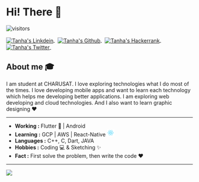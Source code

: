 # Hi! There :wave: 
![visitors](https://visitor-badge.laobi.icu/badge?page_id=tanharpatel.tanharpatel)

<a href="https://www.linkedin.com/in/tanharpatel/">
  <img align="center" alt="Tanha's Linkdein" width="22px" src="https://cdn.jsdelivr.net/npm/simple-icons@v3/icons/linkedin.svg" />
</a>
&nbsp
<a href="https://github.com/tanharpatel">
  <img align="center" alt="Tanha's Github" width="22px" src="https://cdn.jsdelivr.net/npm/simple-icons@v3/icons/github.svg" />
</a>
&nbsp
<a href="https://www.hackerrank.com/coder_geek_29">
  <img align="center" alt="Tanha's Hackerrank" width="22px" src="https://cdn.jsdelivr.net/npm/simple-icons@v3/icons/hackerrank.svg" />
</a>
&nbsp
<a href="https://twitter.com/tanharpatel">
  <img align="center" alt="Tanha's Twitter" width="22px" src="https://cdn.jsdelivr.net/npm/simple-icons@v3/icons/twitter.svg" />
</a>
&nbsp
<br/>

## About me :mortar_board:
I am student at CHARUSAT. I love exploring technologies what I do most of the times. I love developing mobile apps and want to learn each technology which helps me developing better applications. I am exploring web developing and cloud technologies. And I also want to learn graphic designing :heart:

---

-  **Working :** Flutter :blue_heart: | Android
-  **Learning :** GCP | AWS | React-Native <img height="20" src="https://raw.githubusercontent.com/github/explore/80688e429a7d4ef2fca1e82350fe8e3517d3494d/topics/react/react.png">
-  **Languages :** C++, C, Dart, JAVA
-  **Hobbies :** Coding :computer: & Sketching :sparkles:
-  **Fact :** First solve the problem, then write the code :heart:

---

![](https://github-readme-stats.vercel.app/api?username=tanharpatel&show_icons=true&count_private=true&include_all_commits=true&show_owner=true&bg_color=ffffff&title_color=ff9933&icon_color=000080&text_color=138808)
